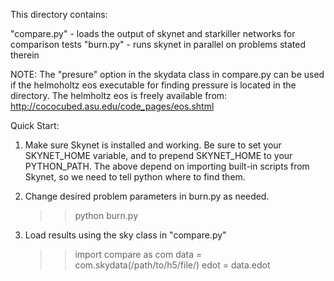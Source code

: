 This directory contains:

"compare.py" - loads the output of skynet and starkiller networks
                     for comparison tests
"burn.py"    - runs skynet in parallel on problems stated therein

NOTE: The "presure" option in the skydata class in compare.py can be
      used if the helmoholtz eos executable for finding pressure is
      located in the directory. The helmholtz eos is freely available
      from: http://cococubed.asu.edu/code_pages/eos.shtml   

Quick Start:
  1. Make sure Skynet is installed and working. Be sure to set your
     SKYNET_HOME variable, and to prepend SKYNET_HOME to your
     PYTHON_PATH. The above depend on importing built-in scripts from
     Skynet, so we need to tell python where to find them.

  2. Change desired problem parameters in burn.py as needed.

     >> python burn.py
     
  3. Load results using the sky class in "compare.py"

     >> import compare as com
     >> data = com.skydata(/path/to/h5/file/)
     >> edot = data.edot









